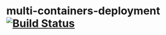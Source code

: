 # multi-containers-deployment  [![Build Status](https://travis-ci.org/BassemGhoniem/multi-containers-deployment.svg?branch=master)](https://travis-ci.org/BassemGhoniem/multi-containers-deployment)
